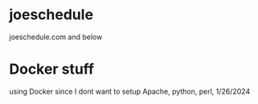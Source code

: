 # joeschedule
joeschedule.com and below

#  Docker stuff
using Docker since I dont want to setup Apache, python, perl, 
1/26/2024